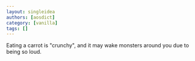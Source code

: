 ```yaml
---
layout: singleidea
authors: [aosdict]
category: [vanilla]
tags: []
---
```

Eating a carrot is "crunchy", and it may wake monsters around you due to being so loud.
